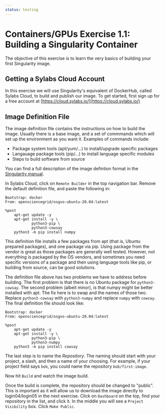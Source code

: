 ```yaml
---
status: testing
---
```


<style type="text/css">
  pre em { font-style: normal; background-color: yellow; }
  pre strong { font-style: normal; font-weight: bold; color: \#008; }
</style>

# Containers/GPUs Exercise 1.1: Building a Singularity Container

The objective of this exercise is to learn the very basics of building your
first Singularity image.


## Getting a Sylabs Cloud Account

In this exercise we will use Singularity's equivalent of DockerHub,
called Sylabs Cloud, to build and publish our image.  To get started,
first sign up for a free account at
[https://cloud.sylabs.io/](https://cloud.sylabs.io/)

## Image Definition File

The image definition file contains the instructions on how to build
the image. Usually there is a base image, and a set of commmands
which will set up the environment as you want it. Examples
of commands include:

  * Package system tools (apt/yum/...) to install/upgrade specific
    packages
  * Langauage package tools (pip/...) to install language specific
    modules
  * Steps to build software from source

You can find a full description of the image defintion format
in the [Singularity manual](https://docs.sylabs.io/guides/3.8/user-guide/definition_files.html).

In Sylabs Cloud, click on `Remote Builder` in the top navigation bar.
Remove the default definition file, and paste the following in:

``` file
Bootstrap: docker
From: opensciencegrid/osgvo-ubuntu-20.04:latest

%post
    apt-get update -y
    apt-get install -y \
            python3-pip \
            python3-cowsay
    python3 -m pip install numpy
```

This definition file installs a few packages from apt (that is,
Ubuntu prepared packages), and one package via pip. Using
package from the vendor is great as those packages are
generally well tested. However, not everything is packaged
by the OS vendors, and sometimes you need specific versions
of a package and then using language tools like pip, or 
building from source, can be good solutions.

The definition file above has two problems we have to
address before building. The first problem is that there
is no Ubuntu package for `python3-cowsay`. The second
problem (albeit minor), is that numpy might be better
installed with apt. The fix here is to swap and the names
of those two. Replace `python3-cowsay` with 
`python3-numpy` and replace `numpy` with `cowsay`.
The final definition file should look like:


``` file
Bootstrap: docker
From: opensciencegrid/osgvo-ubuntu-20.04:latest

%post
    apt-get update -y
    apt-get install -y \
            python3-pip \
            python3-numpy
    python3 -m pip install cowsay
```

The last step is to name the *Repository*. The naming should
start with your project, a slash, and then a name of your
choosing. For example, if your project field says `bob`,
you could name the repository `bob/first-image`.

Now hit `Build` and watch the image build.

Once the build is complete, the repository should be changed
to "public". This is important as it will allow us to
download the image directly to login04/login05 in the 
next exercise. Click on `Dashboard` on the top, find
your repository in the list, and click it. In the middle
you will see a `Project Visibility` box. Click 
`Make Public`.




